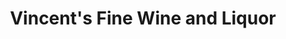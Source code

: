 ---
title: "Vincent's Fine Wine and Liquor"
url: /texarkana/vincents-fine-wine-and-liquor/
shop: alcohol
---